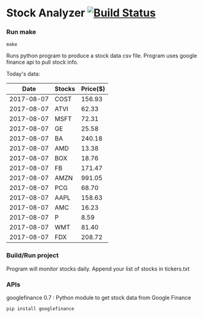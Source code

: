 # Stock Analyzer [![Build Status](https://travis-ci.org/ogoyal/StockAnalyzer.svg?branch=master)](https://travis-ci.org/ogoyal/StockAnalyzer)

### Run make
```
make
```

Runs python program to produce a stock data csv file. Program uses google finance api to pull stock info.

Today's data:

| Date| Stocks| Price($) | 
| --- | --- | ---  | 
| 2017-08-07| COST| 156.93 | 
| 2017-08-07| ATVI| 62.33 | 
| 2017-08-07| MSFT| 72.31 | 
| 2017-08-07| GE| 25.58 | 
| 2017-08-07| BA| 240.18 | 
| 2017-08-07| AMD| 13.38 | 
| 2017-08-07| BOX| 18.76 | 
| 2017-08-07| FB| 171.47 | 
| 2017-08-07| AMZN| 991.05 | 
| 2017-08-07| PCG| 68.70 | 
| 2017-08-07| AAPL| 158.63 | 
| 2017-08-07| AMC| 16.23 | 
| 2017-08-07| P| 8.59 | 
| 2017-08-07| WMT| 81.40 | 
| 2017-08-07| FDX| 208.72 | 

### Build/Run project

Program will monitor stocks daily. Append your list of stocks in tickers.txt

### APIs
googlefinance 0.7 : Python module to get stock data from Google Finance

```
pip install googlefinance
```


